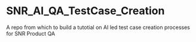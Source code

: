 # SNR_AI_QA_TestCase_Creation
A repo from which to build a tutotial on AI led test case creation processes for SNR Product QA
